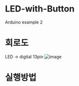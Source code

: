 # LED-with-Button
Arduino example 2  

# 회로도
LED -> digital 13pin 
![image](https://user-images.githubusercontent.com/79436159/108667697-1ca4dd00-751d-11eb-90b3-79945ec1a951.png)


# 실행방법

